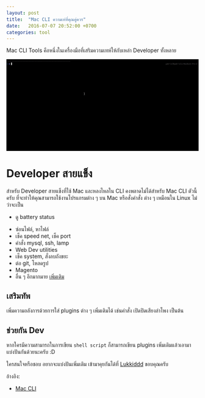 ```yaml
---
layout: post
title:  "Mac CLI ความเท่ที่คุณคู่ควร"
date:   2016-07-07 20:52:00 +0700
categories: tool
---
```

Mac CLI Tools คือหนึ่งในเครื่องมือที่เสริมความเทห์ให้กับเหล่า Developer ทั้งหลาย

![MAC CLI](https://raw.githubusercontent.com/guarinogabriel/mac-cli/master/demo/demo.gif)

# Developer สายแข็ง
สำหรับ Developer สายแข็งที่ใช้ Mac และหลงไหลใน CLI คงพลาดไม่ได้สำหรับ Mac CLI ตัวนี้ครับ ที่จะทำให้คุณสามารถใช้งานโปรแกรมต่าง ๆ บน Mac หรือสั่งคำสั่ง ต่าง ๆ เหมือนใน Linux ไม่ว่าจะเป็น
* ดู battery status
+ ซ่อนไฟล์, หาไฟล์
+ เช็ค speed net, เช็ค port
+ คำสั่ง mysql, ssh, lamp
+ Web Dev utilities
+ เช็ค system, สั่งลบถังขยะ
+ ต่อ git, โหลดรูป
+ Magento
+ อื่น ๆ อีกมากมาย [เพิ่มเติม](https://github.com/guarinogabriel/Mac-CLI)

## เสริมทัพ
เพิ่มความอลังการด้วยการใส่ plugins ต่าง ๆ เพิ่มเติมได้ เช่นคำสั่ง เปิดปิดเสียงลำโพง เป็นต้น

## ช่วยกัน Dev
หากใครมีความสามารถในการเขียน `shell script` ก็สามารถเขียน plugins เพิ่มเติมแล้วเอามาแบ่งปันกันด้วยนะครับ :D


ใครสนใจหรือชอบ อยากจะแบ่งปันเพิ่มเติม เข้ามาคุยกันได้ที่ [Lukkiddd](http://www.facebook.com/lukkiddd) ขอบคุณครับ

อ้างอิง:

* [Mac CLI](https://github.com/guarinogabriel/Mac-CLI)
